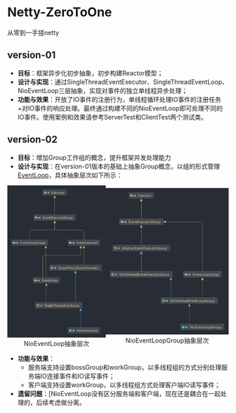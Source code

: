 # Netty-ZeroToOne
从零到一手搓netty

## version-01
* **目标**：框架异步化初步抽象，初步构建Reactor模型；
* **设计与实现**：通过SingleThreadEventExecutor、SingleThreadEventLoop、NioEventLoop三层抽象，实现对事件的独立单线程异步处理；
* **功能与效果**：开放了IO事件的注册行为，单线程循环处理IO事件的注册任务+对IO事件的响应处理。最终通过构建不同的NioEventLoop即可处理不同的IO事件。使用案例和效果请参考ServerTest和ClientTest两个测试类。

## version-02
* **目标**：增加Group工作组的概念，提升框架并发处理能力
* **设计与实现**：在version-01版本的基础上抽象Group概念，以组的形式管理 [EventLoop](file://D:\Developer\Github\my-projects\Netty-ZeroToOne\src\main\java\com\yy\netty\channel\EventLoop.java#L7-L17)，具体抽象层次如下所示：

<div style="display: flex; justify-content: space-around; align-items: center;">
  <div align="center">
    <img src="./docs/img/version02/NioEventLoop.png" alt="NioEventLoop抽象层次" width="400"/>
    <br/>
    NioEventLoop抽象层次
  </div>
  <div align="center">
    <img src="./docs/img/version02/NioEventLoopGroup.png" alt="NioEventLoopGroup抽象层次" width="500"/>
    <br/>
    NioEventLoopGroup抽象层次
  </div>
</div>

* **功能与效果**：
  * 服务端支持设置bossGroup和workGroup，以多线程组的方式分别处理服务端IO连接事件和IO读写事件；
  * 客户端支持设置workGroup，以多线程组方式处理客户端IO读写事件；
* **遗留问题**：[NioEventLoop没有区分服务端和客户端，现在还是耦合在一起处理的，后续考虑做分离。





